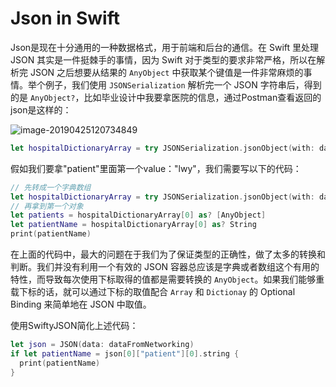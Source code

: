 # Json in Swift

Json是现在十分通用的一种数据格式，用于前端和后台的通信。在 Swift 里处理 JSON 其实是一件挺棘手的事情，因为 Swift 对于类型的要求非常严格，所以在解析完 JSON 之后想要从结果的 `AnyObject` 中获取某个键值是一件非常麻烦的事情。举个例子，我们使用 `JSONSerialization` 解析完一个 JSON 字符串后，得到的是 `AnyObject?`，比如毕业设计中我要拿医院的信息，通过Postman查看返回的json是这样的：

![image-20190425120734849](https://ws2.sinaimg.cn/large/006tNc79gy1g2er2cec6uj30qa0wu77t.jpg)

```swift
let hospitalDictionaryArray = try JSONSerialization.jsonObject(with: data, options: [])
```

假如我们要拿"patient"里面第一个value："lwy"，我们需要写以下的代码：

```swift
// 先转成一个字典数组
let hospitalDictionaryArray = try JSONSerialization.jsonObject(with: data, options: []) as? [[String: Any]] 
// 再拿到第一个对象
let patients = hospitalDictionaryArray[0] as? [AnyObject]
let patientName = hospitalDictionaryArray[0] as? String
print(patientName)
```

在上面的代码中，最大的问题在于我们为了保证类型的正确性，做了太多的转换和判断。我们并没有利用一个有效的 JSON 容器总应该是字典或者数组这个有用的特性，而导致每次使用下标取得的值都是需要转换的 `AnyObject`。如果我们能够重载下标的话，就可以通过下标的取值配合 `Array` 和 `Dictionay` 的 Optional Binding 来简单地在 JSON 中取值。

使用SwiftyJSON简化上述代码：

```swift
let json = JSON(data: dataFromNetworking)
if let patientName = json[0]["patient"][0].string {
  print(patientName)
}
```

